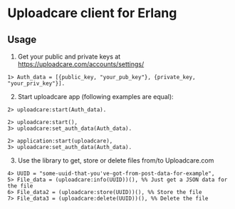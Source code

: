 # Uploadcare client for Erlang

## Usage
1. Get your public and private keys at https://uploadcare.com/accounts/settings/
```
1> Auth_data = [{public_key, "your_pub_key"}, {private_key, "your_priv_key"}].
```

2. Start uploadcare app (following examples are equal):
```
2> uploadcare:start(Auth_data).
```

```
2> uploadcare:start(),
3> uploadcare:set_auth_data(Auth_data).
```
```
2> application:start(uploadcare),
3> uploadcare:set_auth_data(Auth_data).
```

3. Use the library to get, store or delete files from/to Uploadcare.com
```
4> UUID = "some-uuid-that-you've-got-from-post-data-for-example",
5> File_data = (uploadcare:info(UUID))(), %% Just get a JSON data for the file
6> File_data2 = (uploadcare:store(UUID))(), %% Store the file
7> File_data3 = (uploadcare:delete(UUID))(), %% Delete the file
```